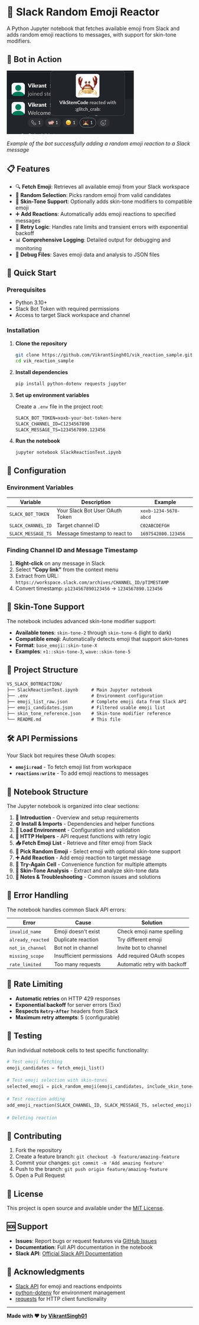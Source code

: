 # 🎲 Slack Random Emoji Reactor

A Python Jupyter notebook that fetches available emoji from Slack and adds random emoji reactions to messages, with support for skin-tone modifiers.

## 📸 Bot in Action

![Bot Reaction in Slack](Bot_Reaction_in_Slack.png)

*Example of the bot successfully adding a random emoji reaction to a Slack message*

## 📋 Features

- 🔍 **Fetch Emoji**: Retrieves all available emoji from your Slack workspace
- 🎲 **Random Selection**: Picks random emoji from valid candidates  
- 🎨 **Skin-Tone Support**: Optionally adds skin-tone modifiers to compatible emoji
- ➕ **Add Reactions**: Automatically adds emoji reactions to specified messages
- 🔄 **Retry Logic**: Handles rate limits and transient errors with exponential backoff
- 📊 **Comprehensive Logging**: Detailed output for debugging and monitoring
- 💾 **Debug Files**: Saves emoji data and analysis to JSON files

## 🚀 Quick Start

### Prerequisites

- Python 3.10+ 
- Slack Bot Token with required permissions
- Access to target Slack workspace and channel

### Installation

1. **Clone the repository**
   ```bash
   git clone https://github.com/VikrantSingh01/vik_reaction_sample.git
   cd vik_reaction_sample
   ```

2. **Install dependencies**
   ```bash
   pip install python-dotenv requests jupyter
   ```

3. **Set up environment variables**
   
   Create a `.env` file in the project root:
   ```env
   SLACK_BOT_TOKEN=xoxb-your-bot-token-here
   SLACK_CHANNEL_ID=C1234567890
   SLACK_MESSAGE_TS=1234567890.123456
   ```

4. **Run the notebook**
   ```bash
   jupyter notebook SlackReactionTest.ipynb
   ```

## 🔧 Configuration

### Environment Variables

| Variable | Description | Example |
|----------|-------------|---------|
| `SLACK_BOT_TOKEN` | Your Slack Bot User OAuth Token | `xoxb-1234-5678-abcd` |
| `SLACK_CHANNEL_ID` | Target channel ID | `C02ABCDEFGH` |
| `SLACK_MESSAGE_TS` | Message timestamp to react to | `1697542800.123456` |

### Finding Channel ID and Message Timestamp

1. **Right-click** on any message in Slack
2. Select **"Copy link"** from the context menu
3. Extract from URL: `https://workspace.slack.com/archives/CHANNEL_ID/pTIMESTAMP`
4. Convert timestamp: `p1234567890123456` → `1234567890.123456`

## 🎨 Skin-Tone Support

The notebook includes advanced skin-tone modifier support:

- **Available tones**: `skin-tone-2` through `skin-tone-6` (light to dark)
- **Compatible emoji**: Automatically detects emoji that support skin-tones
- **Format**: `base_emoji::skin-tone-X`
- **Examples**: `+1::skin-tone-3`, `wave::skin-tone-5`

## 📁 Project Structure

```
VS_SLACK_BOTREACTION/
├── SlackReactionTest.ipynb     # Main Jupyter notebook
├── .env                        # Environment configuration
├── emoji_list_raw.json         # Complete emoji data from Slack API
├── emoji_candidates.json       # Filtered usable emoji list
├── skin_tone_reference.json    # Skin-tone modifier reference
└── README.md                   # This file
```

## 🛠 API Permissions

Your Slack bot requires these OAuth scopes:

- **`emoji:read`** - To fetch emoji list from workspace
- **`reactions:write`** - To add emoji reactions to messages

## 📖 Notebook Structure

The Jupyter notebook is organized into clear sections:

1. **📘 Introduction** - Overview and setup requirements
2. **⚙️ Install & Imports** - Dependencies and helper functions
3. **🔐 Load Environment** - Configuration and validation
4. **🧰 HTTP Helpers** - API request functions with retry logic
5. **📥 Fetch Emoji List** - Retrieve and filter emoji from Slack
6. **🎲 Pick Random Emoji** - Select emoji with optional skin-tone support
7. **➕ Add Reaction** - Add emoji reaction to target message
8. **🧪 Try-Again Cell** - Convenience function for multiple attempts
9. **🎨 Skin-Tone Analysis** - Extract and analyze skin-tone data
10. **📝 Notes & Troubleshooting** - Common issues and solutions

## 🚨 Error Handling

The notebook handles common Slack API errors:

| Error | Cause | Solution |
|-------|-------|----------|
| `invalid_name` | Emoji doesn't exist | Check emoji name spelling |
| `already_reacted` | Duplicate reaction | Try different emoji |
| `not_in_channel` | Bot not in channel | Invite bot to channel |
| `missing_scope` | Insufficient permissions | Add required OAuth scopes |
| `rate_limited` | Too many requests | Automatic retry with backoff |

## 🔄 Rate Limiting

- **Automatic retries** on HTTP 429 responses
- **Exponential backoff** for server errors (5xx)
- **Respects `Retry-After`** headers from Slack
- **Maximum retry attempts**: 5 (configurable)

## 🧪 Testing

Run individual notebook cells to test specific functionality:

```python
# Test emoji fetching
emoji_candidates = fetch_emoji_list()

# Test emoji selection with skin-tones
selected_emoji = pick_random_emoji(emoji_candidates, include_skin_tone=True)

# Test reaction adding
add_emoji_reaction(SLACK_CHANNEL_ID, SLACK_MESSAGE_TS, selected_emoji)

# Deleting reaction

```

## 🤝 Contributing

1. Fork the repository
2. Create a feature branch: `git checkout -b feature/amazing-feature`
3. Commit your changes: `git commit -m 'Add amazing feature'`
4. Push to the branch: `git push origin feature/amazing-feature`
5. Open a Pull Request

## 📄 License

This project is open source and available under the [MIT License](LICENSE).

## 🆘 Support

- **Issues**: Report bugs or request features via [GitHub Issues](https://github.com/VikrantSingh01/vik_reaction_sample/issues)
- **Documentation**: Full API documentation in the notebook
- **Slack API**: [Official Slack API Documentation](https://api.slack.com/methods)

## 🙏 Acknowledgments

- [Slack API](https://api.slack.com/) for emoji and reactions endpoints
- [python-dotenv](https://github.com/theskumar/python-dotenv) for environment management
- [requests](https://requests.readthedocs.io/) for HTTP client functionality

---

**Made with ❤️ by [VikrantSingh01](https://github.com/VikrantSingh01)**